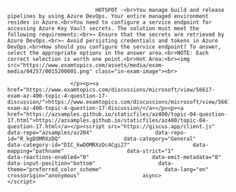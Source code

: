 <p class="card-text">
							
								HOTSPOT -<br>You manage build and release pipelines by using Azure DevOps. Your entire managed environment resides in Azure.<br>You need to configure a service endpoint for accessing Azure Key Vault secrets. The solution must meet the following requirements:<br>✑ Ensure that the secrets are retrieved by Azure DevOps.<br>✑ Avoid persisting credentials and tokens in Azure DevOps.<br>How should you configure the service endpoint? To answer, select the appropriate options in the answer area.<br>NOTE: Each correct selection is worth one point.<br>Hot Area:<br><img src="https://www.examtopics.com/assets/media/exam-media/04257/0015200001.png" class="in-exam-image"><br>
							
						</p><p><a href="https://www.examtopics.com/discussions/microsoft/view/56617-exam-az-400-topic-4-question-17-discussion/">https://www.examtopics.com/discussions/microsoft/view/56617-exam-az-400-topic-4-question-17-discussion/</a></p><p><a href="https://azsamples.github.io/staticfiles/az400/topic-04-question-17.html">https://azsamples.github.io/staticfiles/az400/topic-04-question-17.html</a></p><script src="https://giscus.app/client.js"                    data-repo="azsamples/az204"                    data-repo-id="R_kgDOMRXzDQ"                    data-category="General"                    data-category-id="DIC_kwDOMRXzDc4Cgi27"                    data-mapping="pathname"                    data-strict="1"                    data-reactions-enabled="0"                    data-emit-metadata="0"                    data-input-position="bottom"                    data-theme="preferred_color_scheme"                    data-lang="en"                    crossorigin="anonymous"                    async>                    </script>